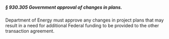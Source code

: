 ##### § 930.305 Government approval of changes in plans. #####

Department of Energy must approve any changes in project plans that may result in a need for additional Federal funding to be provided to the other transaction agreement.